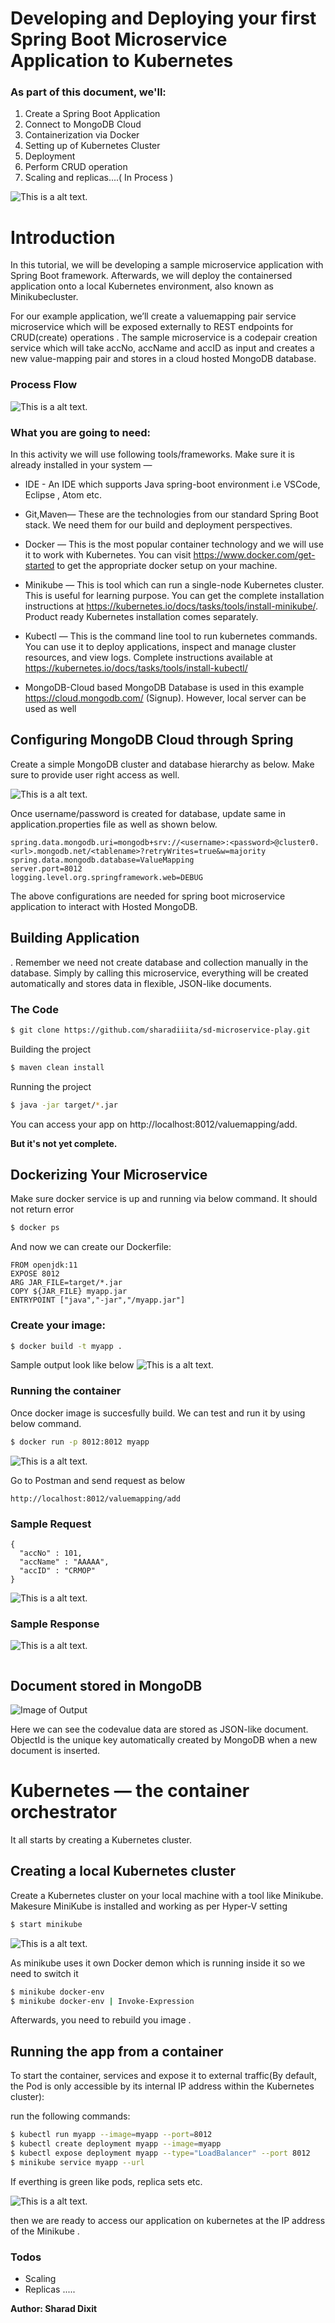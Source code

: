 # Developing and Deploying your first Spring Boot Microservice Application to Kubernetes
### As part of this document, we'll:

1. Create a Spring Boot Application
1. Connect to MongoDB Cloud
1. Containerization via Docker
1. Setting up of Kubernetes Cluster
1. Deployment 
1. Perform CRUD operation 
1. Scaling and replicas....( In Process )


![This is a alt text.](1.png )

# Introduction
In this tutorial, we will be developing a sample microservice application with Spring Boot framework. Afterwards, we will deploy the containersed application onto a local Kubernetes environment, also known as Minikubecluster.

For our example application, we’ll create a valuemapping pair service microservice which will be exposed externally to REST endpoints for CRUD(create) operations . The sample microservice is a codepair creation service which will take accNo, accName and accID as input and creates a new value-mapping pair and stores in a cloud hosted MongoDB database.

### Process Flow
![This is a alt text.](2.png )

### What you are going to need:
In this activity we will use following tools/frameworks. Make sure it is already installed in your system —

* IDE - An IDE which supports Java spring-boot environment i.e VSCode, Eclipse , Atom etc. 

* Git,Maven— These are the technologies from our standard Spring Boot stack. We need them for our build and deployment perspectives.

* Docker — This is the most popular container technology and we will use it to work with Kubernetes. You can visit https://www.docker.com/get-started to get the appropriate docker setup on your machine. 

* Minikube — This is tool which can run a single-node Kubernetes cluster. This is useful for learning purpose. You can get the complete installation instructions at https://kubernetes.io/docs/tasks/tools/install-minikube/. Product ready Kubernetes installation comes separately.

* Kubectl — This is the command line tool to run kubernetes commands. You can use it to deploy applications, inspect and manage cluster resources, and view logs. Complete instructions available at https://kubernetes.io/docs/tasks/tools/install-kubectl/

* MongoDB-Cloud based MongoDB Database is used in this example https://cloud.mongodb.com/ (Signup). However, local server can be used as well



## Configuring MongoDB Cloud through Spring

Create a simple MongoDB cluster and database hierarchy as below. Make sure to provide user right access as well.

![This is a alt text.](3.png ) 

Once username/password is created for database, update same in application.properties file as well as shown below.

```
spring.data.mongodb.uri=mongodb+srv://<username>:<password>@cluster0.<url>.mongodb.net/<tablename>?retryWrites=true&w=majority
spring.data.mongodb.database=ValueMapping
server.port=8012
logging.level.org.springframework.web=DEBUG
```

The above configurations are needed for spring boot microservice application to interact with Hosted MongoDB. 

## Building Application

. Remember we need not create database and collection manually in the database. Simply by calling this microservice, everything will be created automatically and stores data in flexible, JSON-like documents.


### The Code 
```sh
$ git clone https://github.com/sharadiiita/sd-microservice-play.git

```
Building the project

```sh
$ maven clean install

```
Running the project

```sh
$ java -jar target/*.jar

```
You can access your app on http://localhost:8012/valuemapping/add.

**But it's not yet complete.**

##  Dockerizing Your Microservice
Make sure docker service is up and running via below command. It should not return error
```sh
$ docker ps

```
And now we can create our Dockerfile:
````
FROM openjdk:11
EXPOSE 8012
ARG JAR_FILE=target/*.jar
COPY ${JAR_FILE} myapp.jar
ENTRYPOINT ["java","-jar","/myapp.jar"]
````

### Create your image:

```sh
$ docker build -t myapp .

```

Sample output look like below 
![This is a alt text.](4.png ) 

### Running the container
Once docker image is succesfully build. We can test and run it by using below command.

```sh
$ docker run -p 8012:8012 myapp

```

![This is a alt text.](5.png ) 

Go to Postman and send request as below
```
http://localhost:8012/valuemapping/add
```

### Sample Request

```
{
  "accNo" : 101,
  "accName" : "AAAAA",  
  "accID" : "CRMOP"
}
```
![This is a alt text.](6.png ) 

### Sample Response
![This is a alt text.](7.png ) 
```
```

## Document stored in MongoDB

![Image of Output](8.png)

Here we can see the codevalue data are stored as JSON-like document. ObjectId is the unique key automatically created by MongoDB when a new document is inserted.

# Kubernetes — the container orchestrator
It all starts by creating a Kubernetes cluster.

## Creating a local Kubernetes cluster

Create a Kubernetes cluster on your local machine with a tool like Minikube. Makesure MiniKube is installed and working as per Hyper-V setting

```sh
$ start minikube

```

![This is a alt text.](9.png ) 


As minikube uses it own Docker demon which is running inside it so we need to switch it 

```sh
$ minikube docker-env
$ minikube docker-env | Invoke-Expression

```

Afterwards, you need to rebuild you image .


## Running the app from a container

To start the container, services and  expose it to external traffic(By default, the Pod is only accessible by its internal IP address within the Kubernetes cluster): 

run the following commands:

```sh
$ kubectl run myapp --image=myapp --port=8012
$ kubectl create deployment myapp --image=myapp 
$ kubectl expose deployment myapp --type="LoadBalancer" --port 8012      
$ minikube service myapp --url
```

If everthing is green like pods, replica sets etc.

![This is a alt text.](10.png ) 

then we are ready to access our application on kubernetes at the IP address of the Minikube .



### Todos

 - Scaling
 - Replicas
 .....




**Author: Sharad Dixit** 